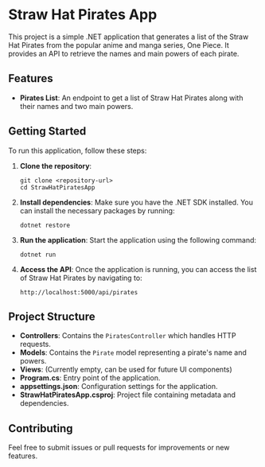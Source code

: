# Straw Hat Pirates App

This project is a simple .NET application that generates a list of the Straw Hat Pirates from the popular anime and manga series, One Piece. It provides an API to retrieve the names and main powers of each pirate.

## Features

- **Pirates List**: An endpoint to get a list of Straw Hat Pirates along with their names and two main powers.

## Getting Started

To run this application, follow these steps:

1. **Clone the repository**:
   ```
   git clone <repository-url>
   cd StrawHatPiratesApp
   ```

2. **Install dependencies**:
   Make sure you have the .NET SDK installed. You can install the necessary packages by running:
   ```
   dotnet restore
   ```

3. **Run the application**:
   Start the application using the following command:
   ```
   dotnet run
   ```

4. **Access the API**:
   Once the application is running, you can access the list of Straw Hat Pirates by navigating to:
   ```
   http://localhost:5000/api/pirates
   ```

## Project Structure

- **Controllers**: Contains the `PiratesController` which handles HTTP requests.
- **Models**: Contains the `Pirate` model representing a pirate's name and powers.
- **Views**: (Currently empty, can be used for future UI components)
- **Program.cs**: Entry point of the application.
- **appsettings.json**: Configuration settings for the application.
- **StrawHatPiratesApp.csproj**: Project file containing metadata and dependencies.

## Contributing

Feel free to submit issues or pull requests for improvements or new features.